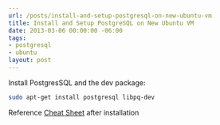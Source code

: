 ```yaml
---
url: /posts/install-and-setup-postgresql-on-new-ubuntu-vm
title: Install and Setup PostgreSQL on New Ubuntu VM
date: 2013-03-06 00:00:00 -06:00
tags:
- postgresql
- ubuntu
layout: post
---
```


Install PostgresSQL and the dev package:

```bash
sudo apt-get install postgresql libpq-dev
```

Reference [Cheat Sheet](http://blog.jasonmeridth.com/postgresql-cheat-sheet.html) after installation
